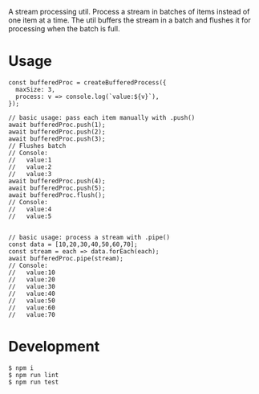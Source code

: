 A stream processing util.
Process a stream in batches of items instead of one item at a time.
The util buffers the stream in a batch and flushes it for processing when the batch is full.

# Usage

```
const bufferedProc = createBufferedProcess({
  maxSize: 3,
  process: v => console.log(`value:${v}`),
});

// basic usage: pass each item manually with .push()
await bufferedProc.push(1);
await bufferedProc.push(2);
await bufferedProc.push(3);
// Flushes batch
// Console:
//   value:1
//   value:2
//   value:3
await bufferedProc.push(4);
await bufferedProc.push(5);
await bufferedProc.flush();
// Console:
//   value:4
//   value:5


// basic usage: process a stream with .pipe()
const data = [10,20,30,40,50,60,70];
const stream = each => data.forEach(each);
await bufferedProc.pipe(stream);
// Console:
//   value:10
//   value:20
//   value:30
//   value:40
//   value:50
//   value:60
//   value:70
```

# Development
```
$ npm i
$ npm run lint
$ npm run test
```
